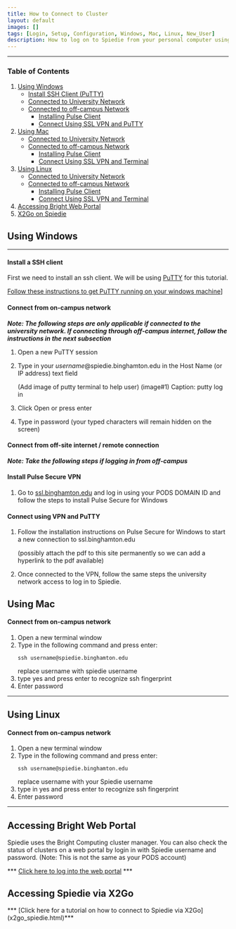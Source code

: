 ```yaml
---
title: How to Connect to Cluster
layout: default
images: []
tags: [Login, Setup, Configuration, Windows, Mac, Linux, New_User]
description: How to log on to Spiedie from your personal computer using various operating systems.
---
```


***


### Table of Contents  

 1. [Using Windows](#using_windows)  
     * [Install SSH Client \(PuTTY\)](#windows_ssh) 
     * [Connected to University Network](#windows_connect)  
     * [Connected to off-campus Network](#windows_off_campus)  
         * [Installing Pulse Client ](#windows_vpn)
         * [Connect Using SSL VPN and PuTTY](#windows_vpn_connect)
 2. [Using Mac](#using_mac)
     * [Connected to University Network](#mac_connect)  
     * [Connected to off-campus Network](#mac_off_campus)  
         * [Installing Pulse Client ](#mac_vpn)
         * [Connect Using SSL VPN and Terminal](#mac_vpn_connect)
 3. [Using Linux](#using_linux)  
     * [Connected to University Network](#linux_connect)  
     * [Connected to off-campus Network](#linux_off_campus)  
         * [Installing Pulse Client ](#linux_vpn)
         * [Connect Using SSL VPN and Terminal](#linux_vpn_connect)
 4. [Accessing Bright Web Portal](#bright_web)
 5. [X2Go on Spiedie](x2go_spiedie.html)

## <a name="using_windows"></a> Using Windows
***

#### <a name="windows_ssh"> </a>Install a SSH client

First we need to install an ssh client. We will be using <a href="https://www.putty.org" target="_blank">PuTTY</a> for this tutorial. 

<a href="https://www.ssh.com/ssh/putty/windows/install" target="_blank">Follow these instructions to get PuTTY running on your windows machine</a>]
   

#### <a name="windows_connect"> </a>Connect from on-campus network 

***Note: The following steps are only applicable if connected to the university network. If connecting through off-campus internet, follow the instructions in the next subsection***

1. Open a new PuTTY session
2. Type in your *username*@spiedie.binghamton.edu in the Host Name (or IP address) text field 
	
	(Add image of putty terminal to help user)
	(image#1)
	Caption: putty log in
3. Click Open or press enter
4. Type in password (your typed characters will remain hidden on the screen)

 

#### <a name="windows_off_campus"></a>Connect from off-site internet / remote connection 

***Note: Take the following steps if logging in from off-campus***

#### <a name="windows_vpn"></a> Install Pulse Secure VPN

1. Go to [ssl.binghamton.edu](https://ssl.binghamton.edu) and log in using your PODS DOMAIN ID and follow the steps to install Pulse Secure for Windows 

	<!-- (Add image of ssl landing page and circle pulse secure for windows link	) -->

#### <a name="windows_vpn_connect"> </a>Connect using VPN and PuTTY

1. Follow the installation instructions on Pulse Secure for Windows to start a new connection to ssl.binghamton.edu

	(possibly attach the pdf to this site permanently so we can add a hyperlink to the pdf available)
2. Once connected to the VPN, follow the same steps the university network access to log in to Spiedie. 


## <a name="using_mac"> </a> Using Mac

#### <a name="mac_connect"> </a> Connect from on-campus network

1. Open a new terminal window
2. Type in the following command and press enter:
	``` shell
	ssh username@spiedie.binghamton.edu
	```
	replace username with spiedie username
3. type yes and press enter to recognize ssh fingerprint
4. Enter password


***



##  <a name="using_linux"> </a> Using Linux


#### <a name="linux_connect"> </a> Connect from on-campus network

1. Open a new terminal window
2. Type in the following command and press enter:
	``` shell
	ssh username@spiedie.binghamton.edu
	```
	replace username with your Spiedie username
3. type in yes and press enter to recognize ssh fingerprint
4. Enter password


***

## <a name="bright_web"></a> Accessing Bright Web Portal
Spiedie uses the Bright Computing cluster manager. You can also check the status of clusters on a web portal by login in with Spiedie username and password. (Note: This is not the same as your PODS account)

*** [Click here to log into the web portal](https://spiedie.binghamton.edu/userportal/) ***

## <a name="x2go_spiedie"></a> Accessing Spiedie via X2Go

*** [Click here for a tutorial on how to connect to Spiedie via X2Go] (x2go_spiedie.html)***